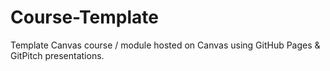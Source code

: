# Course-Template
Template Canvas course / module hosted on Canvas using GitHub Pages &amp; GitPitch presentations.
